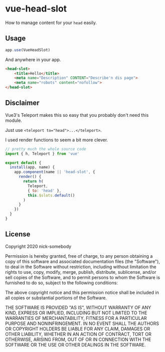 # vue-head-slot

How to manage content for your `head` easily.

## Usage

```js
app.use(VueHeadSlot)
```

And anywhere in your app.
```html
<head-slot>
    <title>Hello</title>
    <meta name="Description" CONTENT="Describe'n dis page">
    <meta name="robots" content="nofollow">
</head-slot>
```
## Disclaimer
Vue3's Teleport makes this so easy that you probably don't need this module.

Just use `<teleport to="head">...</teleport>`.

I used render functions to seem a bit more clever.

```js
// pretty much the whole source code
import { h, Teleport } from 'vue'

export default {
  install(app, name) {
    app.component(name || 'head-slot', {
      render() {
        return h(
          Teleport,
          { to: 'head' },
          this.$slots.default()
        )
      }
    })
  }
}
```

## License
Copyright 2020 nick-somebody

Permission is hereby granted, free of charge, to any person obtaining a copy of this software and associated documentation files (the "Software"), to deal in the Software without restriction, including without limitation the rights to use, copy, modify, merge, publish, distribute, sublicense, and/or sell copies of the Software, and to permit persons to whom the Software is furnished to do so, subject to the following conditions:

The above copyright notice and this permission notice shall be included in all copies or substantial portions of the Software.

THE SOFTWARE IS PROVIDED "AS IS", WITHOUT WARRANTY OF ANY KIND, EXPRESS OR IMPLIED, INCLUDING BUT NOT LIMITED TO THE WARRANTIES OF MERCHANTABILITY, FITNESS FOR A PARTICULAR PURPOSE AND NONINFRINGEMENT. IN NO EVENT SHALL THE AUTHORS OR COPYRIGHT HOLDERS BE LIABLE FOR ANY CLAIM, DAMAGES OR OTHER LIABILITY, WHETHER IN AN ACTION OF CONTRACT, TORT OR OTHERWISE, ARISING FROM, OUT OF OR IN CONNECTION WITH THE SOFTWARE OR THE USE OR OTHER DEALINGS IN THE SOFTWARE.